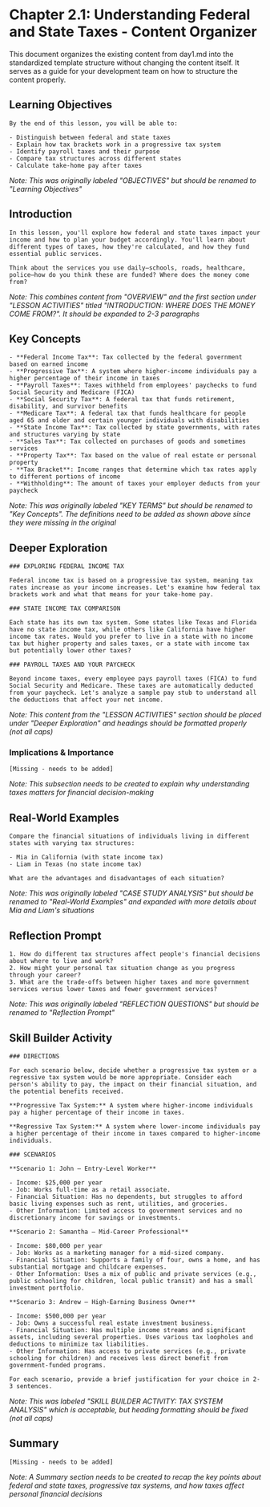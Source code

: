 # Chapter 2.1: Understanding Federal and State Taxes - Content Organizer

This document organizes the existing content from day1.md into the standardized template structure without changing the content itself. It serves as a guide for your development team on how to structure the content properly.

## Learning Objectives
```
By the end of this lesson, you will be able to:

- Distinguish between federal and state taxes
- Explain how tax brackets work in a progressive tax system
- Identify payroll taxes and their purpose
- Compare tax structures across different states
- Calculate take-home pay after taxes
```
*Note: This was originally labeled "OBJECTIVES" but should be renamed to "Learning Objectives"*

## Introduction
```
In this lesson, you'll explore how federal and state taxes impact your income and how to plan your budget accordingly. You'll learn about different types of taxes, how they're calculated, and how they fund essential public services.

Think about the services you use daily—schools, roads, healthcare, police—how do you think these are funded? Where does the money come from?
```
*Note: This combines content from "OVERVIEW" and the first section under "LESSON ACTIVITIES" titled "INTRODUCTION: WHERE DOES THE MONEY COME FROM?". It should be expanded to 2-3 paragraphs*

## Key Concepts
```
- **Federal Income Tax**: Tax collected by the federal government based on earned income
- **Progressive Tax**: A system where higher-income individuals pay a higher percentage of their income in taxes
- **Payroll Taxes**: Taxes withheld from employees' paychecks to fund Social Security and Medicare (FICA)
- **Social Security Tax**: A federal tax that funds retirement, disability, and survivor benefits
- **Medicare Tax**: A federal tax that funds healthcare for people aged 65 and older and certain younger individuals with disabilities
- **State Income Tax**: Tax collected by state governments, with rates and structures varying by state
- **Sales Tax**: Tax collected on purchases of goods and sometimes services
- **Property Tax**: Tax based on the value of real estate or personal property
- **Tax Bracket**: Income ranges that determine which tax rates apply to different portions of income
- **Withholding**: The amount of taxes your employer deducts from your paycheck
```
*Note: This was originally labeled "KEY TERMS" but should be renamed to "Key Concepts". The definitions need to be added as shown above since they were missing in the original*

## Deeper Exploration
```
### EXPLORING FEDERAL INCOME TAX

Federal income tax is based on a progressive tax system, meaning tax rates increase as your income increases. Let's examine how federal tax brackets work and what that means for your take-home pay.

### STATE INCOME TAX COMPARISON

Each state has its own tax system. Some states like Texas and Florida have no state income tax, while others like California have higher income tax rates. Would you prefer to live in a state with no income tax but higher property and sales taxes, or a state with income tax but potentially lower other taxes?

### PAYROLL TAXES AND YOUR PAYCHECK

Beyond income taxes, every employee pays payroll taxes (FICA) to fund Social Security and Medicare. These taxes are automatically deducted from your paycheck. Let's analyze a sample pay stub to understand all the deductions that affect your net income.
```
*Note: This content from the "LESSON ACTIVITIES" section should be placed under "Deeper Exploration" and headings should be formatted properly (not all caps)*

### Implications & Importance
```
[Missing - needs to be added]
```
*Note: This subsection needs to be created to explain why understanding taxes matters for financial decision-making*

## Real-World Examples
```
Compare the financial situations of individuals living in different states with varying tax structures:

- Mia in California (with state income tax)
- Liam in Texas (no state income tax)

What are the advantages and disadvantages of each situation?
```
*Note: This was originally labeled "CASE STUDY ANALYSIS" but should be renamed to "Real-World Examples" and expanded with more details about Mia and Liam's situations*

## Reflection Prompt
```
1. How do different tax structures affect people's financial decisions about where to live and work?
2. How might your personal tax situation change as you progress through your career?
3. What are the trade-offs between higher taxes and more government services versus lower taxes and fewer government services?
```
*Note: This was originally labeled "REFLECTION QUESTIONS" but should be renamed to "Reflection Prompt"*

## Skill Builder Activity
```
### DIRECTIONS

For each scenario below, decide whether a progressive tax system or a regressive tax system would be more appropriate. Consider each person's ability to pay, the impact on their financial situation, and the potential benefits received.

**Progressive Tax System:** A system where higher-income individuals pay a higher percentage of their income in taxes.

**Regressive Tax System:** A system where lower-income individuals pay a higher percentage of their income in taxes compared to higher-income individuals.

### SCENARIOS

**Scenario 1: John – Entry-Level Worker**

- Income: $25,000 per year
- Job: Works full-time as a retail associate.
- Financial Situation: Has no dependents, but struggles to afford basic living expenses such as rent, utilities, and groceries.
- Other Information: Limited access to government services and no discretionary income for savings or investments.

**Scenario 2: Samantha – Mid-Career Professional**

- Income: $80,000 per year
- Job: Works as a marketing manager for a mid-sized company.
- Financial Situation: Supports a family of four, owns a home, and has substantial mortgage and childcare expenses.
- Other Information: Uses a mix of public and private services (e.g., public schooling for children, local public transit) and has a small investment portfolio.

**Scenario 3: Andrew – High-Earning Business Owner**

- Income: $500,000 per year
- Job: Owns a successful real estate investment business.
- Financial Situation: Has multiple income streams and significant assets, including several properties. Uses various tax loopholes and deductions to minimize tax liabilities.
- Other Information: Has access to private services (e.g., private schooling for children) and receives less direct benefit from government-funded programs.

For each scenario, provide a brief justification for your choice in 2-3 sentences.
```
*Note: This was labeled "SKILL BUILDER ACTIVITY: TAX SYSTEM ANALYSIS" which is acceptable, but heading formatting should be fixed (not all caps)*

## Summary
```
[Missing - needs to be added]
```
*Note: A Summary section needs to be created to recap the key points about federal and state taxes, progressive tax systems, and how taxes affect personal financial decisions*